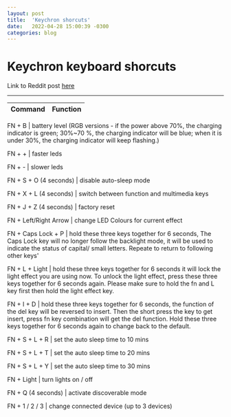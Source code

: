 ```yaml
---
layout: post
title:  'Keychron shorcuts'
date:   2022-04-28 15:00:39 -0300
categories: blog
---
```


# Keychron keyboard shorcuts

Link to Reddit post [here](https://www.reddit.com/r/Keychron/comments/lrr970/list_of_shortcuts_in_keychron_keyboards/)

---

Command | Function
:--- | ---:

FN + B | battery level (RGB versions - if the power above 70%, the charging indicator is green; 30%~70 %, the charging indicator will be blue; when it is under 30%, the charging indicator will keep flashing.)

FN + + | faster leds

FN + - | slower leds

FN + S + O (4 seconds) | disable auto-sleep mode

FN + X + L (4 seconds) | switch between function and multimedia keys

FN + J + Z (4 seconds) | factory reset

FN + Left/Right Arrow | change LED Colours for current effect

FN + Caps Lock + P | hold these three keys together for 6 seconds, The Caps Lock key will no longer follow the backlight mode, it will be used to indicate the status of capital/ small letters. Repeate to return to following other keys'

FN + L + Light | hold these three keys together for 6 seconds it will lock the light effect you are using now. To unlock the light effect, press these three keys together for 6 seconds again. Please make sure to hold the fn and L key first then hold the light effect key.

FN + I + D | hold these three keys together for 6 seconds, the function of the del key will be reversed to insert. Then the short press the key to get insert, press fn key combination will get the del function. Hold these three keys together for 6 seconds again to change back to the default.

FN + S + L + R | set the auto sleep time to 10 mins

FN + S + L + T | set the auto sleep time to 20 mins

FN + S + L + Y | set the auto sleep time to 30 mins

FN + Light | turn lights on / off

FN + Q (4 seconds) | activate discoverable mode

FN + 1 / 2 / 3 | change connected device (up to 3 devices)

